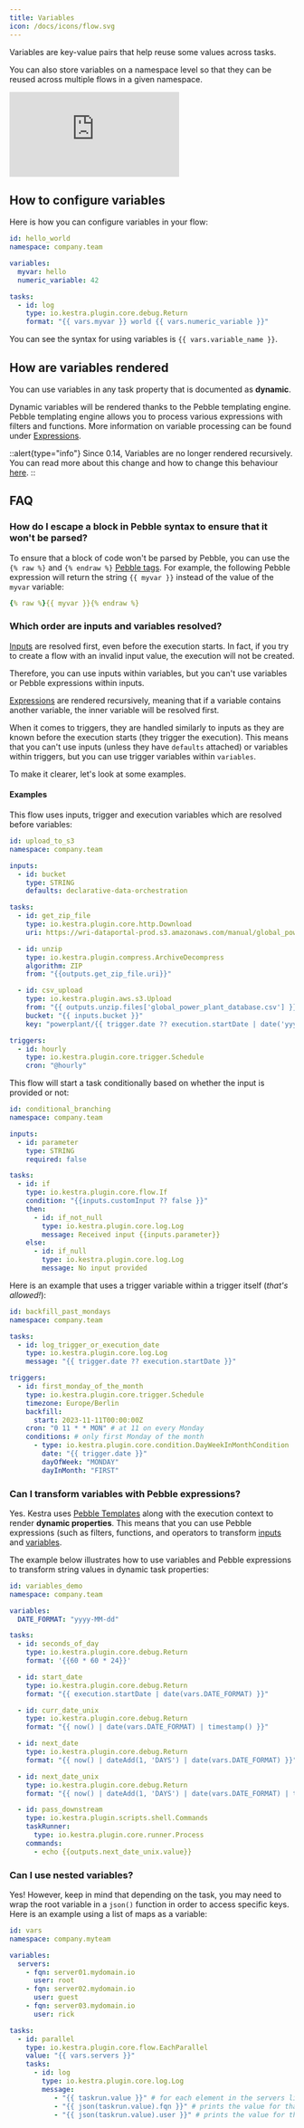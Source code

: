 ```yaml
---
title: Variables
icon: /docs/icons/flow.svg
---
```


Variables are key-value pairs that help reuse some values across tasks.

You can also store variables on a namespace level so that they can be reused across multiple flows in a given namespace.

<div class="video-container">
  <iframe src="https://www.youtube.com/embed/1iSam2aftKo?si=NfrnWM86SFQ_IePo" title="YouTube video player" frameborder="0" allow="accelerometer; autoplay; clipboard-write; encrypted-media; gyroscope; picture-in-picture; web-share" referrerpolicy="strict-origin-when-cross-origin" allowfullscreen></iframe>
</div>

## How to configure variables

Here is how you can configure variables in your flow:

```yaml
id: hello_world
namespace: company.team

variables:
  myvar: hello
  numeric_variable: 42

tasks:
  - id: log
    type: io.kestra.plugin.core.debug.Return
    format: "{{ vars.myvar }} world {{ vars.numeric_variable }}"
```

You can see the syntax for using variables is `{{ vars.variable_name }}`.

## How are variables rendered

You can use variables in any task property that is documented as **dynamic**.

Dynamic variables will be rendered thanks to the Pebble templating engine. Pebble templating engine allows you to process various expressions with filters and functions. More information on variable processing can be found under [Expressions](../expressions/01.index.md).

::alert{type="info"}
Since 0.14, Variables are no longer rendered recursively. You can read more about this change and how to change this behaviour [here](/docs/migration-guide/recursive-rendering).
::

## FAQ

### How do I escape a block in Pebble syntax to ensure that it won't be parsed?

To ensure that a block of code won't be parsed by Pebble, you can use the `{% raw %}` and `{% endraw %}` [Pebble tags](../expressions/06.tag.md#raw). For example, the following Pebble expression will return the string `{{ myvar }}` instead of the value of the `myvar` variable:

```yaml
{% raw %}{{ myvar }}{% endraw %}
```

### Which order are inputs and variables resolved?

[Inputs](./05.inputs.md) are resolved first, even before the execution starts. In fact, if you try to create a flow with an invalid input value, the execution will not be created.

Therefore, you can use inputs within variables, but you can't use variables or Pebble expressions within inputs.

[Expressions](../expressions/01.index.md) are rendered recursively, meaning that if a variable contains another variable, the inner variable will be resolved first.

When it comes to triggers, they are handled similarly to inputs as they are known before the execution starts (they trigger the execution). This means that you can't use inputs (unless they have `defaults` attached) or variables within triggers, but you can use trigger variables within `variables`.

To make it clearer, let's look at some examples.

#### Examples

This flow uses inputs, trigger and execution variables which are resolved before variables:

```yaml
id: upload_to_s3
namespace: company.team

inputs:
  - id: bucket
    type: STRING
    defaults: declarative-data-orchestration

tasks:
  - id: get_zip_file
    type: io.kestra.plugin.core.http.Download
    uri: https://wri-dataportal-prod.s3.amazonaws.com/manual/global_power_plant_database_v_1_3.zip

  - id: unzip
    type: io.kestra.plugin.compress.ArchiveDecompress
    algorithm: ZIP
    from: "{{outputs.get_zip_file.uri}}"

  - id: csv_upload
    type: io.kestra.plugin.aws.s3.Upload
    from: "{{ outputs.unzip.files['global_power_plant_database.csv'] }}"
    bucket: "{{ inputs.bucket }}"
    key: "powerplant/{{ trigger.date ?? execution.startDate | date('yyyy_MM_dd__HH_mm_ss') }}.csv"

triggers:
  - id: hourly
    type: io.kestra.plugin.core.trigger.Schedule
    cron: "@hourly"
```

This flow will start a task conditionally based on whether the input is provided or not:

```yaml
id: conditional_branching
namespace: company.team

inputs:
  - id: parameter
    type: STRING
    required: false

tasks:
  - id: if
    type: io.kestra.plugin.core.flow.If
    condition: "{{inputs.customInput ?? false }}"
    then:
      - id: if_not_null
        type: io.kestra.plugin.core.log.Log
        message: Received input {{inputs.parameter}}
    else:
      - id: if_null
        type: io.kestra.plugin.core.log.Log
        message: No input provided
```

Here is an example that uses a trigger variable within a trigger itself (_that's allowed!_):

```yaml
id: backfill_past_mondays
namespace: company.team

tasks:
  - id: log_trigger_or_execution_date
    type: io.kestra.plugin.core.log.Log
    message: "{{ trigger.date ?? execution.startDate }}"

triggers:
  - id: first_monday_of_the_month
    type: io.kestra.plugin.core.trigger.Schedule
    timezone: Europe/Berlin
    backfill:
      start: 2023-11-11T00:00:00Z
    cron: "0 11 * * MON" # at 11 on every Monday
    conditions: # only first Monday of the month
      - type: io.kestra.plugin.core.condition.DayWeekInMonthCondition
        date: "{{ trigger.date }}"
        dayOfWeek: "MONDAY"
        dayInMonth: "FIRST"
```


### Can I transform variables with Pebble expressions?

Yes. Kestra uses [Pebble Templates](https://pebbletemplates.io/) along with the execution context to render **dynamic properties**. This means that you can use Pebble expressions (such as filters, functions, and operators to transform [inputs](./05.inputs.md) and [variables](./04.variables.md).

The example below illustrates how to use variables and Pebble expressions to transform string values in dynamic task properties:

```yaml
id: variables_demo
namespace: company.team

variables:
  DATE_FORMAT: "yyyy-MM-dd"

tasks:
  - id: seconds_of_day
    type: io.kestra.plugin.core.debug.Return
    format: '{{60 * 60 * 24}}'

  - id: start_date
    type: io.kestra.plugin.core.debug.Return
    format: "{{ execution.startDate | date(vars.DATE_FORMAT) }}"

  - id: curr_date_unix
    type: io.kestra.plugin.core.debug.Return
    format: "{{ now() | date(vars.DATE_FORMAT) | timestamp() }}"

  - id: next_date
    type: io.kestra.plugin.core.debug.Return
    format: "{{ now() | dateAdd(1, 'DAYS') | date(vars.DATE_FORMAT) }}"

  - id: next_date_unix
    type: io.kestra.plugin.core.debug.Return
    format: "{{ now() | dateAdd(1, 'DAYS') | date(vars.DATE_FORMAT) | timestamp() }}"

  - id: pass_downstream
    type: io.kestra.plugin.scripts.shell.Commands
    taskRunner:
      type: io.kestra.plugin.core.runner.Process
    commands:
      - echo {{outputs.next_date_unix.value}}
```

### Can I use nested variables?

Yes! However, keep in mind that depending on the task, you may need to wrap the root variable in a `json()` function in order to access specific keys. Here is an example using a list of maps as a variable:

```yaml
id: vars
namespace: company.myteam

variables:
  servers:
    - fqn: server01.mydomain.io
      user: root
    - fqn: server02.mydomain.io
      user: guest
    - fqn: server03.mydomain.io
      user: rick

tasks:
  - id: parallel
    type: io.kestra.plugin.core.flow.EachParallel
    value: "{{ vars.servers }}"
    tasks:
      - id: log
        type: io.kestra.plugin.core.log.Log
        message:
           - "{{ taskrun.value }}" # for each element in the servers list, this will print the full JSON object e.g. {“fqn”:“server01.mydomain.io”,“user”:“root”}
           - "{{ json(taskrun.value).fqn }}" # prints the value for that key e.g. server01.mydomain.io
           - "{{ json(taskrun.value).user }}" # prints the value for that key e.g. root
```


